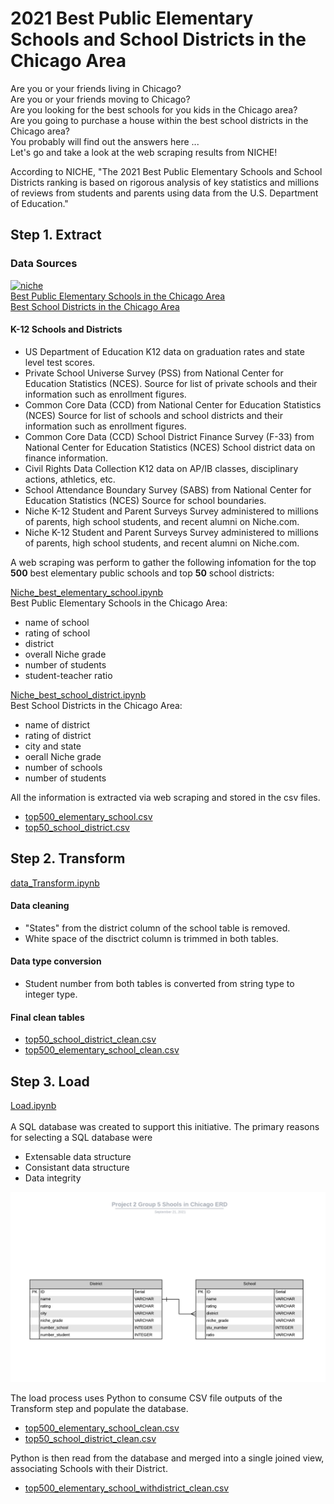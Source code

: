 # 2021 Best Public Elementary Schools and School Districts in the Chicago Area

Are you or your friends living in Chicago? <br>
Are you or your friends moving to Chicago? <br>
Are you looking for the best schools for you kids in the Chicago area? <br>
Are you going to purchase a house within the best school districts in the Chicago area? <br>
You probably will find out the answers here ... <br>
Let's go and take a look at the web scraping results from NICHE!

According to NICHE, "The 2021 Best Public Elementary Schools and School Districts ranking is based on rigorous analysis of key statistics and millions of reviews from students and parents using data from the U.S. Department of Education."

## Step 1. **E**xtract
### Data Sources

[![niche](Images/NicheLogo.png)](https://www.niche.com/) <br>
[Best Public Elementary Schools in the Chicago Area](https://www.niche.com/k12/search/best-public-elementary-schools/m/chicago-metro-area/) <br>
[Best School Districts in the Chicago Area](https://www.niche.com/k12/search/best-school-districts/m/chicago-metro-area/)


#### K-12 Schools and Districts
- US Department of Education K12 data on graduation rates and state level test scores.
- Private School Universe Survey (PSS) from National Center for Education Statistics (NCES).
  Source for list of private schools and their information such as enrollment figures.
- Common Core Data (CCD) from National Center for Education Statistics (NCES)
  Source for list of schools and school districts and their information such as enrollment figures.
- Common Core Data (CCD) School District Finance Survey (F-33) from National Center for Education Statistics (NCES)
  School district data on finance information.
- Civil Rights Data Collection
  K12 data on AP/IB classes, disciplinary actions, athletics, etc.
- School Attendance Boundary Survey (SABS) from National Center for Education Statistics (NCES)
  Source for school boundaries.
- Niche K-12 Student and Parent Surveys
  Survey administered to millions of parents, high school students, and recent alumni on Niche.com.
- Niche K-12 Student and Parent Surveys 
  Survey administered to millions of parents, high school students, and recent alumni on Niche.com.

A web scraping was perform to gather the following infomation for the top **500** best elementary public schools and top **50** school districts:

[Niche_best_elementary_school.ipynb](Extract/Niche_best_elementary_school.ipynb) <br>
Best Public Elementary Schools in the Chicago Area:
- name of school
- rating of school
- district
- overall Niche grade
- number of students
- student-teacher ratio

[Niche_best_school_district.ipynb](Extract/Niche_best_school_district.ipynb) <br>
Best School Districts in the Chicago Area:
- name of district
- rating of district
- city and state
- oerall Niche grade
- number of schools
- number of students

All the information is extracted via web scraping and stored in the csv files.
* [top500_elementary_school.csv](Extract/top500_elementary_school.csv)
* [top50_school_district.csv](Extract/top50_school_district.csv)

## Step 2. **T**ransform

[data_Transform.ipynb](Transform/data_Transform.ipynb) <br>
#### Data cleaning
- "States" from the district column of the school table is removed. 
- White space of the disctrict column is trimmed in both tables.
#### Data type conversion
- Student number from both tables is converted from string type to integer type. <br>
#### Final clean tables
- [top50_school_district_clean.csv](Transform/top50_school_district_clean.csv) <br>
- [top500_elementary_school_clean.csv](Transform/top500_elementary_school_clean.csv)

## Step 3. **L**oad
[Load.ipynb](Load/Load.ipynb) <br> <br>
A SQL database was created to support this initiative. The primary reasons for selecting a SQL database were
- Extensable data structure
- Consistant data structure
- Data integrity

![ERD](/Load/Project2_Group_5_Schools_in_Chicago_ERD.png)<br>
 
The load process uses Python to consume CSV file outputs of the Transform step and populate the database.   
* [top500_elementary_school_clean.csv](Transform/top500_elementary_school_clean.csv)
* [top50_school_district_clean.csv](Transform/top50_school_district_clean.csv)

Python is then read from the database and merged into a single joined view, associating Schools with their District.

* [top500_elementary_school_withdistrict_clean.csv](Load/top500_elementary_school_withdistrict_clean.csv)
